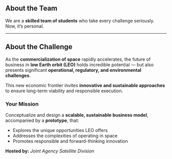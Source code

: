 ## About the Team
We are a **skilled team of students** who take every challenge seriously.  
Now, it’s personal.

---

## About the Challenge
As the **commercialization of space** rapidly accelerates, the future of business in **low Earth orbit (LEO)** holds incredible potential — but also presents significant **operational, regulatory, and environmental challenges**.

This new economic frontier invites **innovative and sustainable approaches** to ensure long-term viability and responsible execution.

### Your Mission
Conceptualize and design a **scalable, sustainable business model**, accompanied by a **prototype**, that:

- Explores the unique opportunities LEO offers  
- Addresses the complexities of operating in space  
- Promotes responsible and forward-thinking innovation  

**Hosted by:** *Joint Agency Satellite Division*
